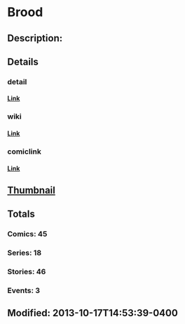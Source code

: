 # Brood
## Description: 
## Details
### detail
#### [Link](http://marvel.com/comics/characters/1009208/brood?utm_campaign=apiRef&utm_source=225578a89fc76f3d20fbffda5d17a88d)
### wiki
#### [Link](http://marvel.com/universe/Brood?utm_campaign=apiRef&utm_source=225578a89fc76f3d20fbffda5d17a88d)
### comiclink
#### [Link](http://marvel.com/comics/characters/1009208/brood?utm_campaign=apiRef&utm_source=225578a89fc76f3d20fbffda5d17a88d)
## [Thumbnail](http://i.annihil.us/u/prod/marvel/i/mg/d/40/5260321259f91.jpg)
## Totals
### Comics: 45
### Series: 18
### Stories: 46
### Events: 3
## Modified: 2013-10-17T14:53:39-0400